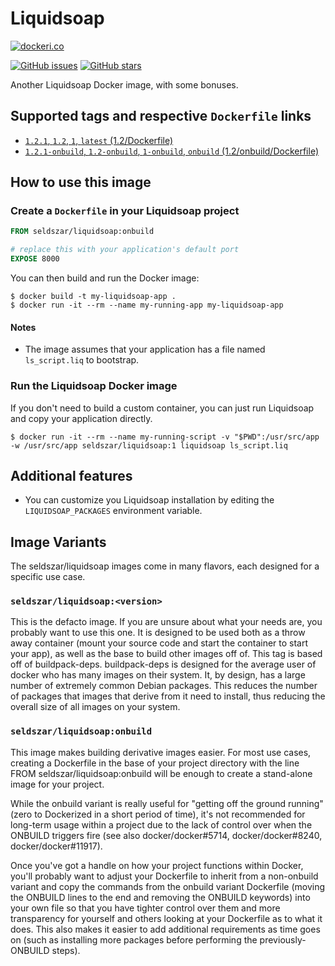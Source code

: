 # Liquidsoap

[![dockeri.co](http://dockeri.co/image/seldszar/liquidsoap)](https://hub.docker.com/r/seldszar/liquidsoap/)

[![GitHub issues](https://img.shields.io/github/issues/seldszar/docker-liquidsoap.svg "GitHub issues")](https://github.com/seldszar/docker-liquidsoap) [![GitHub stars](https://img.shields.io/github/stars/seldszar/docker-liquidsoap.svg "GitHub stars")](https://github.com/seldszar/docker-liquidsoap)

Another Liquidsoap Docker image, with some bonuses.

## Supported tags and respective `Dockerfile` links

 - [`1.2.1`, `1.2`, `1`, `latest` (1.2/Dockerfile)](https://github.com/Seldszar/docker-liquidsoap/blob/master/1.2/Dockerfile)
 - [`1.2.1-onbuild`, `1.2-onbuild`, `1-onbuild`, `onbuild` (1.2/onbuild/Dockerfile)](https://github.com/Seldszar/docker-liquidsoap/blob/master/1.2/onbuild/Dockerfile)

## How to use this image

### Create a `Dockerfile` in your Liquidsoap project

```dockerfile
FROM seldszar/liquidsoap:onbuild

# replace this with your application's default port
EXPOSE 8000
```

You can then build and run the Docker image:

```console
$ docker build -t my-liquidsoap-app .
$ docker run -it --rm --name my-running-app my-liquidsoap-app
```

#### Notes

 - The image assumes that your application has a file named `ls_script.liq` to bootstrap.

### Run the Liquidsoap Docker image

If you don't need to build a custom container, you can just run Liquidsoap and copy your application directly.

```console
$ docker run -it --rm --name my-running-script -v "$PWD":/usr/src/app -w /usr/src/app seldszar/liquidsoap:1 liquidsoap ls_script.liq
```

## Additional features

 - You can customize you Liquidsoap installation by editing the `LIQUIDSOAP_PACKAGES` environment variable.

## Image Variants

The seldszar/liquidsoap images come in many flavors, each designed for a specific use case.

### `seldszar/liquidsoap:<version>`

This is the defacto image. If you are unsure about what your needs are, you probably want to use this one. It is designed to be used both as a throw away container (mount your source code and start the container to start your app), as well as the base to build other images off of. This tag is based off of buildpack-deps. buildpack-deps is designed for the average user of docker who has many images on their system. It, by design, has a large number of extremely common Debian packages. This reduces the number of packages that images that derive from it need to install, thus reducing the overall size of all images on your system.

### `seldszar/liquidsoap:onbuild`

This image makes building derivative images easier. For most use cases, creating a Dockerfile in the base of your project directory with the line FROM seldszar/liquidsoap:onbuild will be enough to create a stand-alone image for your project.

While the onbuild variant is really useful for "getting off the ground running" (zero to Dockerized in a short period of time), it's not recommended for long-term usage within a project due to the lack of control over when the ONBUILD triggers fire (see also docker/docker#5714, docker/docker#8240, docker/docker#11917).

Once you've got a handle on how your project functions within Docker, you'll probably want to adjust your Dockerfile to inherit from a non-onbuild variant and copy the commands from the onbuild variant Dockerfile (moving the ONBUILD lines to the end and removing the ONBUILD keywords) into your own file so that you have tighter control over them and more transparency for yourself and others looking at your Dockerfile as to what it does. This also makes it easier to add additional requirements as time goes on (such as installing more packages before performing the previously-ONBUILD steps).
